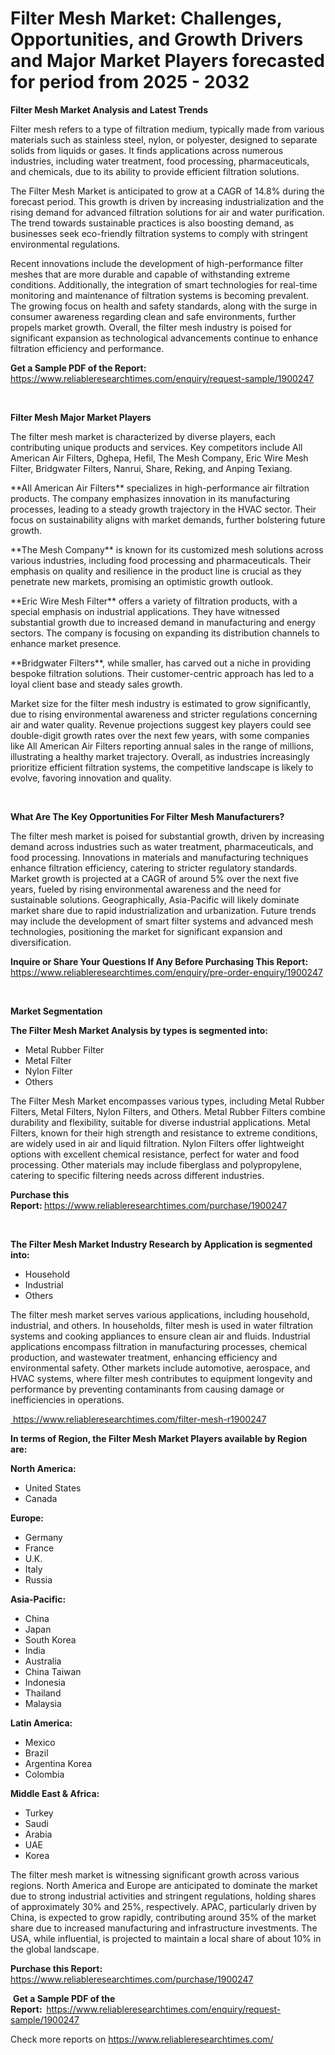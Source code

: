 <p><h1>Filter Mesh Market: Challenges, Opportunities, and Growth Drivers and Major Market Players forecasted for period from 2025 - 2032</h1></p><p><strong>Filter Mesh Market Analysis and Latest Trends</strong></p>
<p><p>Filter mesh refers to a type of filtration medium, typically made from various materials such as stainless steel, nylon, or polyester, designed to separate solids from liquids or gases. It finds applications across numerous industries, including water treatment, food processing, pharmaceuticals, and chemicals, due to its ability to provide efficient filtration solutions.</p><p>The Filter Mesh Market is anticipated to grow at a CAGR of 14.8% during the forecast period. This growth is driven by increasing industrialization and the rising demand for advanced filtration solutions for air and water purification. The trend towards sustainable practices is also boosting demand, as businesses seek eco-friendly filtration systems to comply with stringent environmental regulations. </p><p>Recent innovations include the development of high-performance filter meshes that are more durable and capable of withstanding extreme conditions. Additionally, the integration of smart technologies for real-time monitoring and maintenance of filtration systems is becoming prevalent. The growing focus on health and safety standards, along with the surge in consumer awareness regarding clean and safe environments, further propels market growth. Overall, the filter mesh industry is poised for significant expansion as technological advancements continue to enhance filtration efficiency and performance.</p></p>
<p><strong>Get a Sample PDF of the Report:&nbsp;</strong> <a href="https://www.reliableresearchtimes.com/enquiry/request-sample/1900247?utm_campaign=3227&utm_medium=2&utm_source=Github&utm_content=ia&utm_term=02042025&utm_id=filter-mesh">https://www.reliableresearchtimes.com/enquiry/request-sample/1900247</a></p>
<p>&nbsp;</p>
<p><strong>Filter Mesh Major Market Players</strong></p>
<p><p>The filter mesh market is characterized by diverse players, each contributing unique products and services. Key competitors include All American Air Filters, Dghepa, Hefil, The Mesh Company, Eric Wire Mesh Filter, Bridgwater Filters, Nanrui, Share, Reking, and Anping Texiang.</p><p>**All American Air Filters** specializes in high-performance air filtration products. The company emphasizes innovation in its manufacturing processes, leading to a steady growth trajectory in the HVAC sector. Their focus on sustainability aligns with market demands, further bolstering future growth.</p><p>**The Mesh Company** is known for its customized mesh solutions across various industries, including food processing and pharmaceuticals. Their emphasis on quality and resilience in the product line is crucial as they penetrate new markets, promising an optimistic growth outlook.</p><p>**Eric Wire Mesh Filter** offers a variety of filtration products, with a special emphasis on industrial applications. They have witnessed substantial growth due to increased demand in manufacturing and energy sectors. The company is focusing on expanding its distribution channels to enhance market presence.</p><p>**Bridgwater Filters**, while smaller, has carved out a niche in providing bespoke filtration solutions. Their customer-centric approach has led to a loyal client base and steady sales growth. </p><p>Market size for the filter mesh industry is estimated to grow significantly, due to rising environmental awareness and stricter regulations concerning air and water quality. Revenue projections suggest key players could see double-digit growth rates over the next few years, with some companies like All American Air Filters reporting annual sales in the range of millions, illustrating a healthy market trajectory. Overall, as industries increasingly prioritize efficient filtration systems, the competitive landscape is likely to evolve, favoring innovation and quality.</p></p>
<p>&nbsp;</p>
<p><strong>What Are The Key Opportunities For Filter Mesh Manufacturers?</strong></p>
<p><p>The filter mesh market is poised for substantial growth, driven by increasing demand across industries such as water treatment, pharmaceuticals, and food processing. Innovations in materials and manufacturing techniques enhance filtration efficiency, catering to stricter regulatory standards. Market growth is projected at a CAGR of around 5% over the next five years, fueled by rising environmental awareness and the need for sustainable solutions. Geographically, Asia-Pacific will likely dominate market share due to rapid industrialization and urbanization. Future trends may include the development of smart filter systems and advanced mesh technologies, positioning the market for significant expansion and diversification.</p></p>
<p><strong>Inquire or Share Your Questions If Any Before Purchasing This Report:</strong> <a href="https://www.reliableresearchtimes.com/enquiry/pre-order-enquiry/1900247?utm_campaign=3227&utm_medium=2&utm_source=Github&utm_content=ia&utm_term=02042025&utm_id=filter-mesh">https://www.reliableresearchtimes.com/enquiry/pre-order-enquiry/1900247</a></p>
<p>&nbsp;</p>
<p><strong>Market Segmentation</strong></p>
<p><strong>The Filter Mesh Market Analysis by types is segmented into:</strong></p>
<p><ul><li>Metal Rubber Filter</li><li>Metal Filter</li><li>Nylon Filter</li><li>Others</li></ul></p>
<p><p>The Filter Mesh Market encompasses various types, including Metal Rubber Filters, Metal Filters, Nylon Filters, and Others. Metal Rubber Filters combine durability and flexibility, suitable for diverse industrial applications. Metal Filters, known for their high strength and resistance to extreme conditions, are widely used in air and liquid filtration. Nylon Filters offer lightweight options with excellent chemical resistance, perfect for water and food processing. Other materials may include fiberglass and polypropylene, catering to specific filtering needs across different industries.</p></p>
<p><strong>Purchase this Report:&nbsp;</strong><a href="https://www.reliableresearchtimes.com/purchase/1900247?utm_campaign=3227&utm_medium=2&utm_source=Github&utm_content=ia&utm_term=02042025&utm_id=filter-mesh">https://www.reliableresearchtimes.com/purchase/1900247</a></p>
<p>&nbsp;</p>
<p><strong>The Filter Mesh Market Industry Research by Application is segmented into:</strong></p>
<p><ul><li>Household</li><li>Industrial</li><li>Others</li></ul></p>
<p><p>The filter mesh market serves various applications, including household, industrial, and others. In households, filter mesh is used in water filtration systems and cooking appliances to ensure clean air and fluids. Industrial applications encompass filtration in manufacturing processes, chemical production, and wastewater treatment, enhancing efficiency and environmental safety. Other markets include automotive, aerospace, and HVAC systems, where filter mesh contributes to equipment longevity and performance by preventing contaminants from causing damage or inefficiencies in operations.</p></p>
<p><a href="https://www.reliableresearchtimes.com/filter-mesh-r1900247?utm_campaign=3227&utm_medium=2&utm_source=Github&utm_content=ia&utm_term=02042025&utm_id=filter-mesh">&nbsp;https://www.reliableresearchtimes.com/filter-mesh-r1900247</a></p>
<p><strong>In terms of Region, the Filter Mesh Market Players available by Region are:</strong></p>
<p>
    <p> <strong> North America: </strong>
        <ul>
            <li>United States</li>
            <li>Canada</li>
        </ul>
        </p> 
    <p> <strong> Europe: </strong>
        <ul>
            <li>Germany</li>
            <li>France</li>
            <li>U.K.</li>
            <li>Italy</li>
            <li>Russia</li>
        </ul>
        </p> 
    <p> <strong> Asia-Pacific: </strong>
        <ul>
            <li>China</li>
            <li>Japan</li>
            <li>South Korea</li>
            <li>India</li>
            <li>Australia</li>
            <li>China Taiwan</li>
            <li>Indonesia</li>
            <li>Thailand</li>
            <li>Malaysia</li>
        </ul>
        </p> 
    <p> <strong> Latin America: </strong>
        <ul>
            <li>Mexico</li>
            <li>Brazil</li>
            <li>Argentina Korea</li>
            <li>Colombia</li>
        </ul>
        </p> 
    <p> <strong> Middle East & Africa: </strong>
        <ul>
            <li>Turkey</li>
            <li>Saudi</li>
            <li>Arabia</li>
            <li>UAE</li>
            <li>Korea</li>
        </ul>
    </p>
    </p>
<p><p>The filter mesh market is witnessing significant growth across various regions. North America and Europe are anticipated to dominate the market due to strong industrial activities and stringent regulations, holding shares of approximately 30% and 25%, respectively. APAC, particularly driven by China, is expected to grow rapidly, contributing around 35% of the market share due to increased manufacturing and infrastructure investments. The USA, while influential, is projected to maintain a local share of about 10% in the global landscape.</p></p>
<p><strong>Purchase this Report: </strong><a href="https://www.reliableresearchtimes.com/purchase/1900247?utm_campaign=3227&utm_medium=2&utm_source=Github&utm_content=ia&utm_term=02042025&utm_id=filter-mesh">https://www.reliableresearchtimes.com/purchase/1900247</a></p>
<p>&nbsp;<strong>Get a Sample PDF of the Report:&nbsp;&nbsp;</strong><a href="https://www.reliableresearchtimes.com/enquiry/request-sample/1900247?utm_campaign=3227&utm_medium=2&utm_source=Github&utm_content=ia&utm_term=02042025&utm_id=filter-mesh">https://www.reliableresearchtimes.com/enquiry/request-sample/1900247</a></p>
<p><strong></strong></p>
<p>Check more reports on <a href="https://www.reliableresearchtimes.com/?utm_campaign=3227&utm_medium=2&utm_source=Github&utm_content=ia&utm_term=02042025&utm_id=filter-mesh">https://www.reliableresearchtimes.com/</a></p>